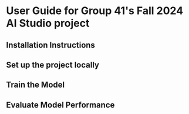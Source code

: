# User Guide for Group 41's Fall 2024 AI Studio project
## Installation Instructions

## Set up the project locally

## Train the Model

## Evaluate Model Performance
